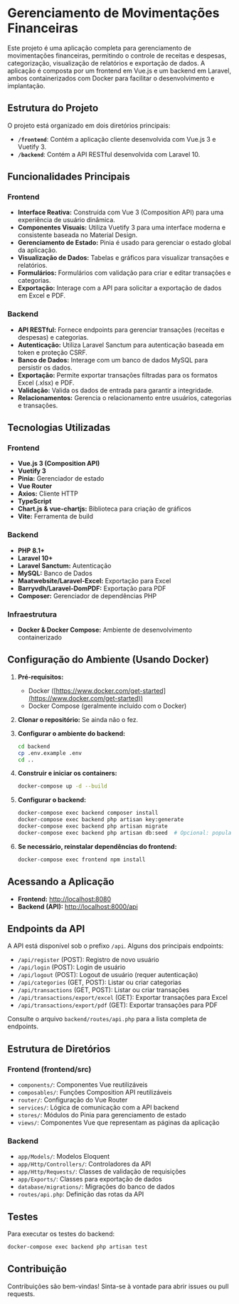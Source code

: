 # Gerenciamento de Movimentações Financeiras

Este projeto é uma aplicação completa para gerenciamento de movimentações financeiras, permitindo o controle de receitas e despesas, categorização, visualização de relatórios e exportação de dados. A aplicação é composta por um frontend em Vue.js e um backend em Laravel, ambos containerizados com Docker para facilitar o desenvolvimento e implantação.

## Estrutura do Projeto

O projeto está organizado em dois diretórios principais:

- **`/frontend`**: Contém a aplicação cliente desenvolvida com Vue.js 3 e Vuetify 3.
- **`/backend`**: Contém a API RESTful desenvolvida com Laravel 10.

## Funcionalidades Principais

### Frontend

- **Interface Reativa:** Construída com Vue 3 (Composition API) para uma experiência de usuário dinâmica.
- **Componentes Visuais:** Utiliza Vuetify 3 para uma interface moderna e consistente baseada no Material Design.
- **Gerenciamento de Estado:** Pinia é usado para gerenciar o estado global da aplicação.
- **Visualização de Dados:** Tabelas e gráficos para visualizar transações e relatórios.
- **Formulários:** Formulários com validação para criar e editar transações e categorias.
- **Exportação:** Interage com a API para solicitar a exportação de dados em Excel e PDF.

### Backend

- **API RESTful:** Fornece endpoints para gerenciar transações (receitas e despesas) e categorias.
- **Autenticação:** Utiliza Laravel Sanctum para autenticação baseada em token e proteção CSRF.
- **Banco de Dados:** Interage com um banco de dados MySQL para persistir os dados.
- **Exportação:** Permite exportar transações filtradas para os formatos Excel (.xlsx) e PDF.
- **Validação:** Valida os dados de entrada para garantir a integridade.
- **Relacionamentos:** Gerencia o relacionamento entre usuários, categorias e transações.

## Tecnologias Utilizadas

### Frontend

- **Vue.js 3 (Composition API)**
- **Vuetify 3**
- **Pinia:** Gerenciador de estado
- **Vue Router**
- **Axios:** Cliente HTTP
- **TypeScript**
- **Chart.js & vue-chartjs:** Biblioteca para criação de gráficos
- **Vite:** Ferramenta de build

### Backend

- **PHP 8.1+**
- **Laravel 10+**
- **Laravel Sanctum:** Autenticação
- **MySQL:** Banco de Dados
- **Maatwebsite/Laravel-Excel:** Exportação para Excel
- **Barryvdh/Laravel-DomPDF:** Exportação para PDF
- **Composer:** Gerenciador de dependências PHP

### Infraestrutura

- **Docker & Docker Compose:** Ambiente de desenvolvimento containerizado

## Configuração do Ambiente (Usando Docker)

1. **Pré-requisitos:**
   - Docker ([https://www.docker.com/get-started](https://www.docker.com/get-started))
   - Docker Compose (geralmente incluído com o Docker)

2. **Clonar o repositório:** Se ainda não o fez.

3. **Configurar o ambiente do backend:**
   ```bash
   cd backend
   cp .env.example .env
   cd ..
   ```

4. **Construir e iniciar os containers:**
   ```bash
   docker-compose up -d --build
   ```

5. **Configurar o backend:**
   ```bash
   docker-compose exec backend composer install
   docker-compose exec backend php artisan key:generate
   docker-compose exec backend php artisan migrate
   docker-compose exec backend php artisan db:seed  # Opcional: popula o banco com dados de exemplo
   ```

6. **Se necessário, reinstalar dependências do frontend:**
   ```bash
   docker-compose exec frontend npm install
   ```

## Acessando a Aplicação

- **Frontend:** [http://localhost:8080](http://localhost:8080)
- **Backend (API):** [http://localhost:8000/api](http://localhost:8000/api)

## Endpoints da API

A API está disponível sob o prefixo `/api`. Alguns dos principais endpoints:

- `/api/register` (POST): Registro de novo usuário
- `/api/login` (POST): Login de usuário
- `/api/logout` (POST): Logout de usuário (requer autenticação)
- `/api/categories` (GET, POST): Listar ou criar categorias
- `/api/transactions` (GET, POST): Listar ou criar transações
- `/api/transactions/export/excel` (GET): Exportar transações para Excel
- `/api/transactions/export/pdf` (GET): Exportar transações para PDF

Consulte o arquivo `backend/routes/api.php` para a lista completa de endpoints.

## Estrutura de Diretórios

### Frontend (frontend/src)

- `components/`: Componentes Vue reutilizáveis
- `composables/`: Funções Composition API reutilizáveis
- `router/`: Configuração do Vue Router
- `services/`: Lógica de comunicação com a API backend
- `stores/`: Módulos do Pinia para gerenciamento de estado
- `views/`: Componentes Vue que representam as páginas da aplicação

### Backend

- `app/Models/`: Modelos Eloquent
- `app/Http/Controllers/`: Controladores da API
- `app/Http/Requests/`: Classes de validação de requisições
- `app/Exports/`: Classes para exportação de dados
- `database/migrations/`: Migrações do banco de dados
- `routes/api.php`: Definição das rotas da API

## Testes

Para executar os testes do backend:

```bash
docker-compose exec backend php artisan test
```

## Contribuição

Contribuições são bem-vindas! Sinta-se à vontade para abrir issues ou pull requests.